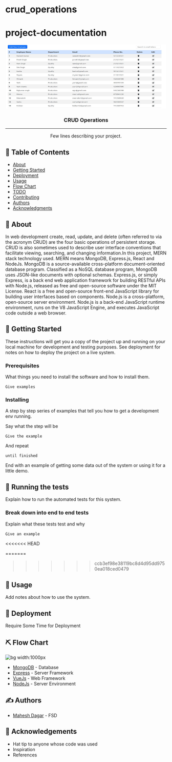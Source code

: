 # crud_operations

# project-documentation

<p align="center">
  <a href="" rel="noopener">
 <img width=500px height=200px src="image.JPG" alt="Project logo"></a>
</p>


<h3 align="center">CRUD Operations</h3>

---

<p align="center"> Few lines describing your project.
    <br> 
</p>

## 📝 Table of Contents
- [About](#about)
- [Getting Started](#getting_started)
- [Deployment](#deployment)
- [Usage](#usage)
- [Flow Chart](#flowchart)
- [TODO](../TODO.md)
- [Contributing](../CONTRIBUTING.md)
- [Authors](#authors)
- [Acknowledgments](#acknowledgement)

## 🧐 About <a name = "about"></a>
In web development create, read, update, and delete (often referred to via the acronym CRUD) are the four basic operations of persistent storage. CRUD is also sometimes used to describe user interface conventions that facilitate viewing, searching, and changing information.In this project, MERN stack technology used. MERN means MongoDB, Express.js, React and NodeJs. MongoDB is a source-available cross-platform document-oriented database program. Classified as a NoSQL database program, MongoDB uses JSON-like documents with optional schemas. Express.js, or simply Express, is a back end web application framework for building RESTful APIs with Node.js, released as free and open-source software under the MIT License. React is a free and open-source front-end JavaScript library for building user interfaces based on components. Node.js is a cross-platform, open-source server environment. Node.js is a back-end JavaScript runtime environment, runs on the V8 JavaScript Engine, and executes JavaScript code outside a web browser.


## 🏁 Getting Started <a name = "getting_started"></a>
These instructions will get you a copy of the project up and running on your local machine for development and testing purposes. See deployment for notes on how to deploy the project on a live system.

### Prerequisites
What things you need to install the software and how to install them.

```
Give examples
```

### Installing
A step by step series of examples that tell you how to get a development env running.

Say what the step will be

```
Give the example
```

And repeat

```
until finished
```

End with an example of getting some data out of the system or using it for a little demo.

## 🔧 Running the tests <a name = "tests"></a>
Explain how to run the automated tests for this system.

### Break down into end to end tests
Explain what these tests test and why

```
Give an example
```

<<<<<<< HEAD


=======
>>>>>>> ccb3ef98e38119bc8d4d95dd9750ea018ced0479
## 🎈 Usage <a name="usage"></a>
Add notes about how to use the system.

## 🚀 Deployment <a name = "deployment"></a>
Require Some Time for Deployment

## ⛏️ Flow Chart <a name = "flowchart"></a>

![bg width:1000px](./swagindiaflowchart.png)

- [MongoDB](https://www.mongodb.com/) - Database
- [Express](https://expressjs.com/) - Server Framework
- [VueJs](https://vuejs.org/) - Web Framework
- [NodeJs](https://nodejs.org/en/) - Server Environment

## ✍️ Authors <a name = "authors"></a>
- [Mahesh Dagar](https://github.com/mkdagakr) - FSD

## 🎉 Acknowledgements <a name = "acknowledgement"></a>
- Hat tip to anyone whose code was used
- Inspiration
- References
